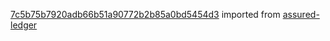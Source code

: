 [7c5b75b7920adb66b51a90772b2b85a0bd5454d3](https://github.com/insolar/assured-ledger/commit/7c5b75b7920adb66b51a90772b2b85a0bd5454d3) imported from [assured-ledger](https://github.com/insolar/assured-ledger)
